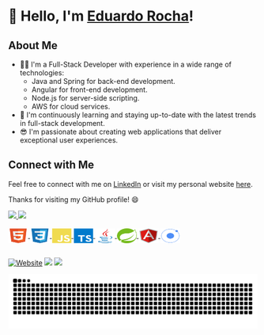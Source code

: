 # 👋 Hello, I'm [Eduardo Rocha](https://rochaeduardo.com.br/)!

## About Me

- 👨‍💻 I'm a Full-Stack Developer with experience in a wide range of technologies:
  - Java and Spring for back-end development.
  - Angular for front-end development.
  - Node.js for server-side scripting.
  - AWS for cloud services.
- 🌱 I'm continuously learning and staying up-to-date with the latest trends in full-stack development.
- 😎 I'm passionate about creating web applications that deliver exceptional user experiences.

## Connect with Me

Feel free to connect with me on [LinkedIn](https://www.linkedin.com/in/eduardorocha/) or visit my personal website [here](https://rochaeduardo.com.br/).

Thanks for visiting my GitHub profile! 😄


<div>
   <a href="https://www.linkedin.com/in/eduardojrrocha/">
      <img height="180em" src="https://github-readme-stats.vercel.app/api?username=rochaeduardo&show_icons=true&theme=tokyonight&include_all_commits=true&count_private=true"/>
      <img height="180em" src="https://github-readme-stats.vercel.app/api/top-langs/?username=rochaeduardo&layout=compact&langs_count=7&theme=tokyonight"/>
</div>
<div style="display: inline_block"><br>
<img align="center" alt="rocha-HTML" height="30" width="40" src="https://raw.githubusercontent.com/devicons/devicon/master/icons/html5/html5-original.svg">
<img align="center" alt="rocha-CSS" height="30" width="40" src="https://raw.githubusercontent.com/devicons/devicon/master/icons/css3/css3-original.svg">
<img align="center" alt="rocha-Js" height="30" width="40" src="https://raw.githubusercontent.com/devicons/devicon/master/icons/javascript/javascript-plain.svg">
<img align="center" alt="rocha-Ts" height="30" width="40" src="https://raw.githubusercontent.com/devicons/devicon/master/icons/typescript/typescript-plain.svg">
<img align="center" alt="rocha-Java" height="30" width="40" src="https://raw.githubusercontent.com/devicons/devicon/master/icons/java/java-original.svg">
<img align="center" alt="rocha-Spring" height="30" width="40" src="https://raw.githubusercontent.com/devicons/devicon/master/icons/spring/spring-original.svg">                     <img align="center" alt="rocha-Angular" height="30" width="40" src="https://raw.githubusercontent.com/devicons/devicon/master/icons/angularjs/angularjs-original.svg">
<img align="center" alt="rocha-IONIC" height="30" width="40" src="https://raw.githubusercontent.com/devicons/devicon/master/icons/ionic/ionic-original.svg">
</div>
   
##
<div> 
<a href="https://www.rochaeduardo.com.br/" target="_blank"><img alt="Website" src="https://img.shields.io/website?logoColor=green&style=for-the-badge&up_color=blue&up_message=Portf%C3%B3lio&url=https%3A%2F%2Frochaeduardo.com.br"/></a>
<a href = "mailto:contato@rochaeduardo.com.br"><img src="https://img.shields.io/badge/-Gmail-%23333?style=for-the-badge&logo=gmail&logoColor=white" target="_blank"></a>
<a href="https://www.linkedin.com/in/eduardojrrocha/" target="_blank"><img src="https://img.shields.io/badge/-LinkedIn-%230077B5?style=for-the-badge&logo=linkedin&logoColor=white" target="_blank"></a> 
</div>
   
![Snake animation](https://github.com/rochaeduardo/rochaeduardo/blob/output/github-contribution-grid-snake.svg)
